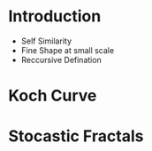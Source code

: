 # Introduction

- Self Similarity
- Fine Shape at small scale
- Reccursive Defination

# Koch Curve

# Stocastic Fractals
